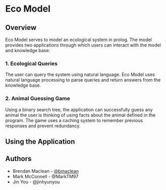 # Eco Model

## Overview
Eco Model serves to model an ecological system in prolog. The model provides two applications through which users can interact with the model and knowledge base:

### 1. Ecological Queries
The user can query the system using natural language. Eco Model uses natural language processing to parse queries and return answers from the knowledge base.
### 2. Animal Guessing Game
Using a binary search tree, the application can successfully guess any animal the user is thinking of using facts about the animal defined in the program. The game uses a caching system to remember previous responses and prevent redundancy.

## Using the Application

## Authors

- Brendan Maclean - [@bmaclean](www.github.com/bmaclean)
- Mark McConnell - @MarkTM97
- Jin You - @jinhyunyou 

